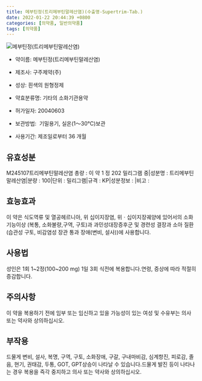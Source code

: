 ```yaml
---
title: 메부틴정(트리메부틴말레산염)(수출명-Supertrim-Tab.)
date: 2022-01-22 20:44:39 +0800
categories: [의약품, 일반의약품]
tags: [의약품]
---
```

![메부틴정(트리메부틴말레산염)](https://nedrug.mfds.go.kr/pbp/cmn/itemImageDownload/147428083381200099)

- 약이름: 메부틴정(트리메부틴말레산염)
- 제조사: 구주제약(주)
- 성상: 흰색의 원형정제

- 약효분류명: 기타의 소화기관용약
- 허가일자: 20040603
- 보관방법:  기밀용기, 실온(1～30℃)보관
 

- 사용기간: 제조일로부터 36 개월
## 유효성분
M245107트리메부틴말레산염
총량 : 이 약 1 정 202 밀리그램 중|성분명 : 트리메부틴말레산염|분량 : 100|단위 : 밀리그램|규격 : KP|성분정보 : |비고 :
## 효능효과
이 약은 식도역류 및 열공헤르니아, 위 십이지장염, 위ㆍ십이지장궤양에 있어서의 소화기능이상 (복통, 소화불량,구역, 구토)과 과민성대장증후군 및 경련성 결장과 소아 질환(습관성 구토, 비감염성 장관 통과 장애(변비, 설사))에 사용합니다.
## 사용법
성인은 1회 1~2정(100~200 mg) 1일 3회 식전에 복용합니다.연령, 증상에 따라 적절히 증감합니다.
## 주의사항
이 약을 복용하기 전에 임부 또는 임신하고 있을 가능성이 있는 여성 및 수유부는 의사 또는 약사와 상의하십시오.
## 부작용
드물게 변비, 설사, 복명, 구역, 구토, 소화장애, 구갈, 구내마비감, 심계항진, 피로감, 졸음, 현기, 권태감, 두통, GOT, GPT상승이 나타날 수 있습니다.드물게 발진 등이 나타나는 경우 복용을 즉각 중지하고 의사 또는 약사와 상의하십시오.
